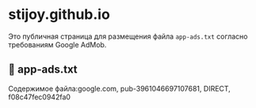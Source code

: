 # stijoy.github.io

Это публичная страница для размещения файла `app-ads.txt` согласно требованиям Google AdMob.

## 📄 app-ads.txt

Содержимое файла:google.com, pub-3961046697107681, DIRECT, f08c47fec0942fa0
